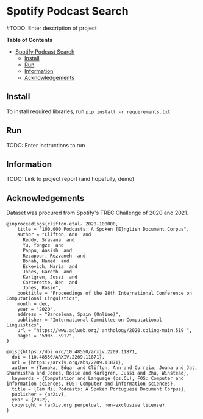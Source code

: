 # Spotify Podcast Search
#TODO: Enter description of project

**Table of Contents**
- [Spotify Podcast Search](#spotify-podcast-search)
  - [Install](#install)
  - [Run](#run)
  - [Information](#information)
  - [Acknowledgements](#acknowledgements)


## Install
To install required libraries, run `pip install -r requirements.txt`

## Run
TODO: Enter instructions to run

## Information
TODO: Link to project report (and hopefully, demo)

## Acknowledgements
Dataset was procured from Spotify's TREC Challenge of 2020 and 2021.
```
@inproceedings{clifton-etal- 2020-100000,
    title = "100,000 Podcasts: A Spoken {E}nglish Document Corpus",
    author = "Clifton, Ann  and
      Reddy, Sravana  and
      Yu, Yongze  and
      Pappu, Aasish  and
      Rezapour, Rezvaneh  and
      Bonab, Hamed  and
      Eskevich, Maria  and
      Jones, Gareth  and
      Karlgren, Jussi  and
      Carterette, Ben  and
      Jones, Rosie",
    booktitle = "Proceedings of the 28th International Conference on Computational Linguistics",
    month = dec,
    year = "2020",
    address = "Barcelona, Spain (Online)",
    publisher = "International Committee on Computational Linguistics",
    url = "https://www.aclweb.org/ anthology/2020.coling-main.519 ",
    pages = "5903--5917",
}
```

```
@misc{https://doi.org/10.48550/arxiv.2209.11871,
  doi = {10.48550/ARXIV.2209.11871},
  url = {https://arxiv.org/abs/2209.11871},
  author = {Tanaka, Edgar and Clifton, Ann and Correia, Joana and Jat, Sharmistha and Jones, Rosie and Karlgren, Jussi and Zhu, Winstead},
  keywords = {Computation and Language (cs.CL), FOS: Computer and information sciences, FOS: Computer and information sciences},
  title = {Cem Mil Podcasts: A Spoken Portuguese Document Corpus},
  publisher = {arXiv},
  year = {2022},
  copyright = {arXiv.org perpetual, non-exclusive license}
}
```